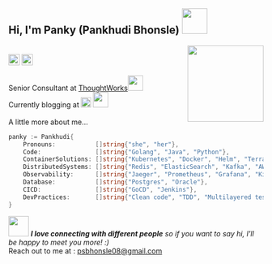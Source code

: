<h2> Hi, I'm Panky (Pankhudi Bhonsle) <img src="https://media.giphy.com/media/mGcNjsfWAjY5AEZNw6/giphy.gif" width="50"></h2>
<img align='right' src="https://media.giphy.com/media/dWxO36Jzd6bTSt5dIY/giphy.gif" width="150"></br>

<span>
  <img src="https://komarev.com/ghpvc/?username=PankhudiB" alt="PankhudiB" height="22"/>
  <img src="https://img.shields.io/badge/-pankhudi-blue?style=flat-square&logo=Linkedin&logoColor=white&link=https://www.linkedin.com/in/pankhudi-bhonsle" alt="PankhudiB" height="22"/>  	
</span>
</br></br>

<span>
  Senior Consultant at <a href="https://www.thoughtworks.com">ThoughtWorks</a><img src="https://media.giphy.com/media/WUlplcMpOCEmTGBtBW/giphy.gif" width="30">
</span></br>
<span>
  Currently blogging at <img src="https://img.shields.io/badge/-@pankhudib-grey?style=flat-square&logo=dev.to&logoColor=white&link=https://dev.to/pankhudib" height="20"/>
<img src="https://media.giphy.com/media/WUlplcMpOCEmTGBtBW/giphy.gif" width="30"> 		
</span>
</br></br>
<span> A little more about me...  </span>

```go
panky := Pankhudi{
	Pronouns:           []string{"she", "her"},
	Code:               []string{"Golang", "Java", "Python"},
	ContainerSolutions: []string{"Kubernetes", "Docker", "Helm", "Terraform", "Ansible", "PKS"},
	DistributedSystems: []string{"Redis", "ElasticSearch", "Kafka", "AWS (novice)", "Websockets"},
	Observability:      []string{"Jaeger", "Prometheus", "Grafana", "Kibana"},
	Database:           []string{"Postgres", "Oracle"},
	CICD:               []string{"GoCD", "Jenkins"},
	DevPractices:       []string{"Clean code", "TDD", "Multilayered testing", "OOP", "Refactoring", "Pair Programming", "Pipeline as Code"},
}
```
<span>
  <img src="https://media.giphy.com/media/LnQjpWaON8nhr21vNW/giphy.gif" width="40"> 
  <em><b>I love connecting with different people</b> so if you want to say hi, I'll be happy to meet you more! :)</em>
  </br>
</span>  
Reach out to me at : <a href="">psbhonsle08@gmail.com</a>
